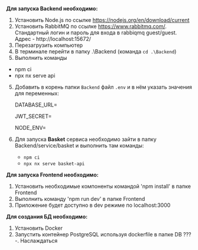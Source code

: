 **Для запуска Backend необходимо:** 
1. Установить Node.js по ссылке https://nodejs.org/en/download/current
2. Установить RabbitMQ по ссылке https://www.rabbitmq.com/. Стандартный логин и пароль для входа в rabbiqmq guest/guest. Адрес - http://localhost:15672/
3. Перезагрузить компьютер
4. В терминале перейти в папку .\Backend (команда `cd .\Backend`)
5. Выполнить команды
- npm ci
- npx nx serve api
5. Добавить в корень папки `Backend` файл `.env` и в нём указать значения для переменных:

   DATABASE_URL=

   JWT_SECRET=

   NODE_ENV=

6. Для запуска **Basket** сервиса необходимо зайти в папку Backend/service/basket и выполнить там команды:
   - `npm ci`
   - `npx nx serve basket-api`

**Для запуска Frontend необходимо:**
1. Установить необходимые компоненты командой 'npm install' в папке Frontend
2. Выполнить команду 'npm run dev' в папке Frontend
3. Приложение будет доступно в dev режиме по localhost:3000

**Для создания БД необходимо:**
1. Установить Docker
2. Запустить контейнер PostgreSQL используя dockerfile в папке DB
???
-. Наслаждаться
